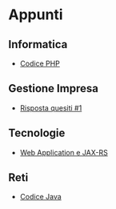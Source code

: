# Appunti 

## Informatica
- [Codice PHP](snippets_php.md)

## Gestione Impresa
- [Risposta quesiti #1](ripsota_quesiti_1.md)

## Tecnologie 
- [Web Application e JAX-RS](jax_rs_webapplication.md)

## Reti
- [Codice Java](snippets_java.md)